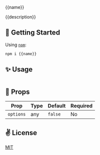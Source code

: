 {{name}}

{{description}}

## 🚀 Getting Started

Using [`npm`]():

```bash
npm i {{name}}
```

## ✨ Usage

```javascript

```

## 📌 Props

Prop                  | Type     | Default                   | Required
--------------------- | -------- | ------------------------- | --------
`options`|any|`false`|No

## ✌️ License
[MIT](https://opensource.org/licenses/MIT)
